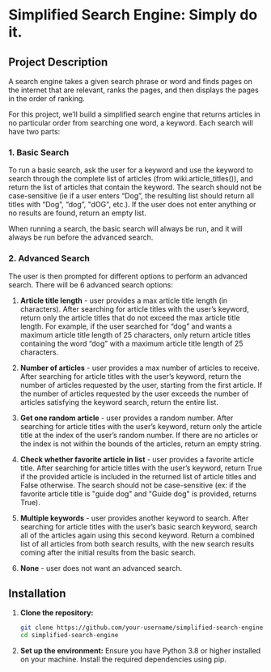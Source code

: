 
# Simplified Search Engine: Simply do it. 

## Project Description

A search engine takes a given search phrase or word and finds pages on the internet that are relevant, ranks the pages, and then displays the pages in the order of ranking.

For this project, we’ll build a simplified search engine that returns articles in no particular order from searching one word, a keyword. Each search will have two parts:

### 1. Basic Search

To run a basic search, ask the user for a keyword and use the keyword to search through the complete list of articles (from wiki.article_titles()), and return the list of articles that contain the keyword. The search should not be case-sensitive (ie if a user enters “Dog”, the resulting list should return all titles with “Dog”, “dog”, "dOG", etc.). If the user does not enter anything or no results are found, return an empty list.

When running a search, the basic search will always be run, and it will always be run before the advanced search.

### 2. Advanced Search

The user is then prompted for different options to perform an advanced search. There will be 6 advanced search options:

1. **Article title length** - user provides a max article title length (in characters). After searching for article titles with the user’s keyword, return only the article titles that do not exceed the max article title length. For example, if the user searched for “dog” and wants a maximum article title length of 25 characters, only return article titles containing the word “dog” with a maximum article title length of 25 characters.

2. **Number of articles** - user provides a max number of articles to receive. After searching for article titles with the user’s keyword, return the number of articles requested by the user, starting from the first article. If the number of articles requested by the user exceeds the number of articles satisfying the keyword search, return the entire list.

3. **Get one random article** - user provides a random number. After searching for article titles with the user’s keyword, return only the article title at the index of the user’s random number. If there are no articles or the index is not within the bounds of the articles, return an empty string.

4. **Check whether favorite article in list** - user provides a favorite article title. After searching for article titles with the user’s keyword, return True if the provided article is included in the returned list of article titles and False otherwise. The search should not be case-sensitive (ex: if the favorite article title is "guide dog" and "Guide dog" is provided, returns True).

5. **Multiple keywords** - user provides another keyword to search. After searching for article titles with the user’s basic search keyword, search all of the articles again using this second keyword. Return a combined list of all articles from both search results, with the new search results coming after the initial results from the basic search.

6. **None** - user does not want an advanced search.

## Installation

1. **Clone the repository:**

   ```bash
   git clone https://github.com/your-username/simplified-search-engine.git
   cd simplified-search-engine

2. **Set up the environment:**
   Ensure you have Python 3.8 or higher installed on your machine. Install the required dependencies using pip.
   

